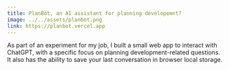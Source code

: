 ```yaml
---
title: PlanBot, an AI assistant for planning developemnt?
image: ../../assets/planbot.png
link: https://planbot.vercel.app
---
```


As part of an experiment for my job, I built a small web app to interact with ChatGPT, with a specific focus on planning development-related questions. It also has the ability to save your last conversation in browser local storage.
